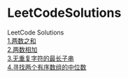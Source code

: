 # LeetCodeSolutions
LeetCode Solutions   
[1.两数之和](https://github.com/fenglinggod/LeetCodeSolutions/tree/master/solutions/01)  
[2.两数相加](https://github.com/fenglinggod/LeetCodeSolutions/tree/master/solutions/02)  
[3.无重复字符的最长子串](https://github.com/fenglinggod/LeetCodeSolutions/tree/master/solutions/03)    
[4.寻找两个有序数组的中位数](https://github.com/fenglinggod/LeetCodeSolutions/tree/master/solutions/04)  